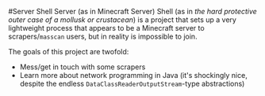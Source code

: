 #Server Shell
Server (as in Minecraft Server) Shell (as in *the hard protective outer case of a mollusk or crustacean*) is a project
that sets up a very lightweight process that appears to be a Minecraft server to 
scrapers/`masscan` users, but in reality is impossible to join. 

The goals of this project are twofold:
 * Mess/get in touch with some scrapers
 * Learn more about network programming in Java (it's shockingly nice, despite the endless 
`DataClassReaderOutputStream`-type abstractions)